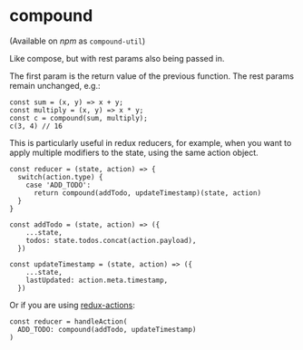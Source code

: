 # compound

(Available on *npm* as `compound-util`)

Like compose, but with rest params also being passed in.

The first param is the return value of the previous function. The rest params remain unchanged, e.g.:

```
const sum = (x, y) => x + y;
const multiply = (x, y) => x * y;
const c = compound(sum, multiply);
c(3, 4) // 16
```

This is particularly useful in redux reducers, for example, when you want to apply multiple modifiers to the state, using the same action object.

```
const reducer = (state, action) => {
  switch(action.type) {
    case 'ADD_TODO':
      return compound(addTodo, updateTimestamp)(state, action)
  }
}

const addTodo = (state, action) => ({
    ...state,
    todos: state.todos.concat(action.payload),
  })

const updateTimestamp = (state, action) => ({
    ...state,
    lastUpdated: action.meta.timestamp,
  })
```

Or if you are using <a href="https://redux-actions.js.org/">redux-actions</a>:

```
const reducer = handleAction(
  ADD_TODO: compound(addTodo, updateTimestamp)
)
```
